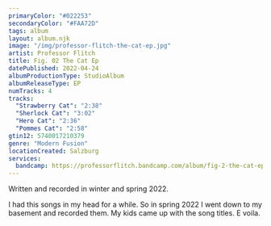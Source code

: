 ```yaml
---
primaryColor: "#022253"
secondaryColor: "#FAA72D"
tags: album
layout: album.njk
image: "/img/professor-flitch-the-cat-ep.jpg"
artist: Professor Flitch
title: Fig. 02 The Cat Ep
datePublished: 2022-04-24
albumProductionType: StudioAlbum
albumReleaseType: EP
numTracks: 4
tracks:
  "Strawberry Cat": "2:38"
  "Sherlock Cat": "3:02"
  "Hero Cat": "2:36"
  "Pommes Cat": "2:58"
gtin12: 5740017210379
genre: "Modern Fusion"
locationCreated: Salzburg
services:
  bandcamp: https://professorflitch.bandcamp.com/album/fig-2-the-cat-ep
---
```


Written and recorded in winter and spring 2022.

I had this songs in my head for a while. So in spring 2022 I went down to my basement and recorded them. My kids came up with the song titles. E voila.